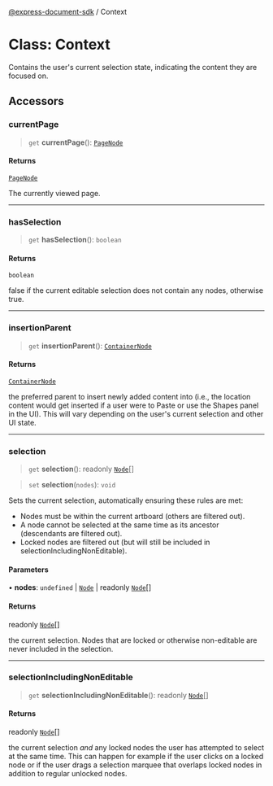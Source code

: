 [@express-document-sdk](../overview.md) / Context

# Class: Context

Contains the user's current selection state, indicating the content they are focused on.

## Accessors

### currentPage

> `get` **currentPage**(): [`PageNode`](PageNode.md)

#### Returns

[`PageNode`](PageNode.md)

The currently viewed page.

---

### hasSelection

> `get` **hasSelection**(): `boolean`

#### Returns

`boolean`

false if the current editable selection does not contain any nodes, otherwise true.

---

### insertionParent

> `get` **insertionParent**(): [`ContainerNode`](../interfaces/ContainerNode.md)

#### Returns

[`ContainerNode`](../interfaces/ContainerNode.md)

the preferred parent to insert newly added content into (i.e., the location content would get inserted if a
user were to Paste or use the Shapes panel in the UI). This will vary depending on the user's current selection and
other UI state.

---

### selection

> `get` **selection**(): readonly [`Node`](Node.md)[]

> `set` **selection**(`nodes`): `void`

Sets the current selection, automatically ensuring these rules are met:

-   Nodes must be within the current artboard (others are filtered out).
-   A node cannot be selected at the same time as its ancestor (descendants are filtered out).
-   Locked nodes are filtered out (but will still be included in selectionIncludingNonEditable).

#### Parameters

• **nodes**: `undefined` \| [`Node`](Node.md) \| readonly [`Node`](Node.md)[]

#### Returns

readonly [`Node`](Node.md)[]

the current selection. Nodes that are locked or otherwise non-editable are never included in the selection.

---

### selectionIncludingNonEditable

> `get` **selectionIncludingNonEditable**(): readonly [`Node`](Node.md)[]

#### Returns

readonly [`Node`](Node.md)[]

the current selection _and_ any locked nodes the user has attempted to select at the same time. This can
happen for example if the user clicks on a locked node or if the user drags a selection marquee that overlaps
locked nodes in addition to regular unlocked nodes.
